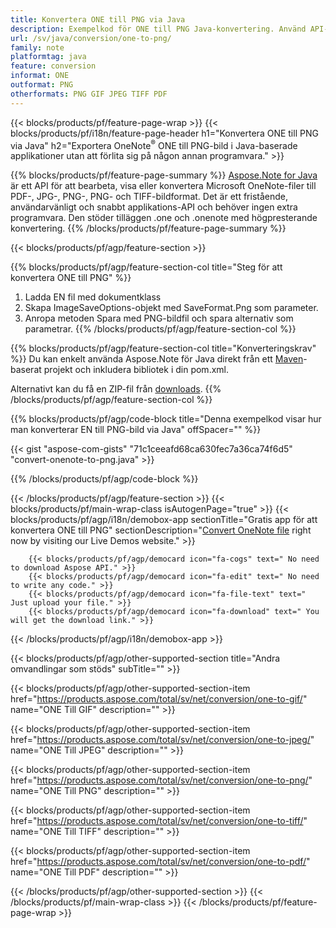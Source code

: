 ```yaml
---
title: Konvertera ONE till PNG via Java
description: Exempelkod för ONE till PNG Java-konvertering. Använd API-exempelkod för batch ONE-filer till PNG-konvertering inom valfri Java-baserad applikation. 
url: /sv/java/conversion/one-to-png/
family: note
platformtag: java
feature: conversion
informat: ONE
outformat: PNG
otherformats: PNG GIF JPEG TIFF PDF
---
```

{{< blocks/products/pf/feature-page-wrap >}}
{{< blocks/products/pf/i18n/feature-page-header h1="Konvertera ONE till PNG via Java" h2="Exportera OneNote<sup>&reg;</sup> ONE till PNG-bild i Java-baserade applikationer utan att förlita sig på någon annan programvara." >}}

{{% blocks/products/pf/feature-page-summary %}}
[Aspose.Note for Java](https://products.aspose.com/note/java/) är ett API för att bearbeta, visa eller konvertera Microsoft OneNote-filer till PDF-, JPG-, PNG-, PNG- och TIFF-bildformat. Det är ett fristående, användarvänligt och snabbt applikations-API och behöver ingen extra programvara. Den stöder tilläggen .one och .onenote med högpresterande konvertering.
{{% /blocks/products/pf/feature-page-summary  %}}

{{< blocks/products/pf/agp/feature-section >}}

{{% blocks/products/pf/agp/feature-section-col title="Steg för att konvertera ONE till PNG" %}}
1. Ladda EN fil med dokumentklass
2. Skapa ImageSaveOptions-objekt med SaveFormat.Png som parameter.
3. Anropa metoden Spara med PNG-bildfil och spara alternativ som parametrar.
{{% /blocks/products/pf/agp/feature-section-col %}}

{{% blocks/products/pf/agp/feature-section-col title="Konverteringskrav" %}}
Du kan enkelt använda Aspose.Note för Java direkt från ett [Maven](https://repository.aspose.com/webapp/#/artifacts/browse/tree/General/repo/com/aspose/aspose-note)-baserat projekt och inkludera bibliotek i din pom.xml.

Alternativt kan du få en ZIP-fil från [downloads](https://downloads.aspose.com/note/java).
{{% /blocks/products/pf/agp/feature-section-col %}}

{{% blocks/products/pf/agp/code-block title="Denna exempelkod visar hur man konverterar EN till PNG-bild via Java" offSpacer="" %}}

{{< gist "aspose-com-gists" "71c1ceeafd68ca630fec7a36ca74f6d5" "convert-onenote-to-png.java" >}}

{{% /blocks/products/pf/agp/code-block %}}

{{< /blocks/products/pf/agp/feature-section >}}
{{< blocks/products/pf/main-wrap-class isAutogenPage="true" >}}
{{< blocks/products/pf/agp/i18n/demobox-app sectionTitle="Gratis app för att konvertera ONE till PNG" sectionDescription="[Convert OneNote file](https://products.aspose.app/note/conversion/onenote-to-png) right now by visiting our Live Demos website." >}}

        {{< blocks/products/pf/agp/democard icon="fa-cogs" text=" No need to download Aspose API." >}}
        {{< blocks/products/pf/agp/democard icon="fa-edit" text=" No need to write any code." >}}
        {{< blocks/products/pf/agp/democard icon="fa-file-text" text=" Just upload your file." >}}
        {{< blocks/products/pf/agp/democard icon="fa-download" text=" You will get the download link." >}}
		
{{< /blocks/products/pf/agp/i18n/demobox-app >}}

{{< blocks/products/pf/agp/other-supported-section title="Andra omvandlingar som stöds" subTitle="" >}}

{{< blocks/products/pf/agp/other-supported-section-item href="https://products.aspose.com/total/sv/net/conversion/one-to-gif/" name="ONE Till GIF" description="" >}}

{{< blocks/products/pf/agp/other-supported-section-item href="https://products.aspose.com/total/sv/net/conversion/one-to-jpeg/" name="ONE Till JPEG" description="" >}}

{{< blocks/products/pf/agp/other-supported-section-item href="https://products.aspose.com/total/sv/net/conversion/one-to-png/" name="ONE Till PNG" description="" >}}

{{< blocks/products/pf/agp/other-supported-section-item href="https://products.aspose.com/total/sv/net/conversion/one-to-tiff/" name="ONE Till TIFF" description="" >}}

{{< blocks/products/pf/agp/other-supported-section-item href="https://products.aspose.com/total/sv/net/conversion/one-to-pdf/" name="ONE Till PDF" description="" >}}



{{< /blocks/products/pf/agp/other-supported-section >}}
{{< /blocks/products/pf/main-wrap-class >}}
{{< /blocks/products/pf/feature-page-wrap >}}